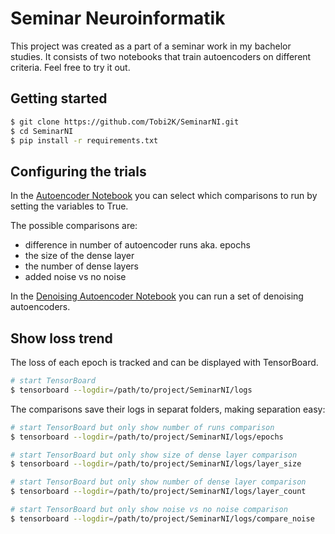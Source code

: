 # Seminar Neuroinformatik
This project was created as a part of a seminar work in my bachelor studies. It consists of two notebooks that train autoencoders on different criteria.
Feel free to try it out.


## Getting started

```bash
$ git clone https://github.com/Tobi2K/SeminarNI.git
$ cd SeminarNI
$ pip install -r requirements.txt
```

## Configuring the trials
In the [Autoencoder Notebook](https://github.com/Tobi2K/SeminarNI/blob/main/Autoencoder.ipynb) you can select which comparisons to run by setting the variables to True.

The possible comparisons are:
- difference in number of autoencoder runs aka. epochs
- the size of the dense layer
- the number of dense layers
- added noise vs no noise 

In the [Denoising Autoencoder Notebook](https://github.com/Tobi2K/SeminarNI/blob/main/Denoising_Autoencoder.ipynb) you can run a set of denoising autoencoders.


## Show loss trend
The loss of each epoch is tracked and can be displayed with TensorBoard.
```bash
# start TensorBoard
$ tensorboard --logdir=/path/to/project/SeminarNI/logs
```

The comparisons save their logs in separat folders, making separation easy:
```bash
# start TensorBoard but only show number of runs comparison
$ tensorboard --logdir=/path/to/project/SeminarNI/logs/epochs

# start TensorBoard but only show size of dense layer comparison
$ tensorboard --logdir=/path/to/project/SeminarNI/logs/layer_size

# start TensorBoard but only show number of dense layer comparison
$ tensorboard --logdir=/path/to/project/SeminarNI/logs/layer_count

# start TensorBoard but only show noise vs no noise comparison
$ tensorboard --logdir=/path/to/project/SeminarNI/logs/compare_noise
```